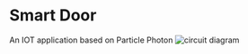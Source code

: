 # Smart Door
An IOT application based on Particle Photon 
![circuit diagram](/tree/master/circuit_diagram/smart_door_photon.png)
